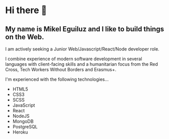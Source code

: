 # Hi there 👋

## My name is Mikel Eguiluz and I like to build things on the Web.

I am actively seeking a Junior Web/Javascript/React/Node developer role.

I combine experience of modern software development in several languages with client-facing skills and a humanitarian focus from the Red Cross, Tech Workers Without Borders and Erasmus+.

I'm experienced with the following technologies...

* HTML5
* CSS3
* SCSS
* JavaScript
* React
* NodeJS
* MongoDB
* PostgreSQL
* Heroku
<!--
**Mikel-Eguiluz/Mikel-Eguiluz** is a ✨ _special_ ✨ repository because its `README.md` (this file) appears on your GitHub profile.

Here are some ideas to get you started:

- 🔭 I’m currently working on ...
- 🌱 I’m currently learning ...
- 👯 I’m looking to collaborate on ...
- 🤔 I’m looking for help with ...
- 💬 Ask me about ...
- 📫 How to reach me: ...
- 😄 Pronouns: ...
- ⚡ Fun fact: ...
-->
